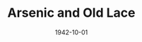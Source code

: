 ---
title: Arsenic and Old Lace
month: 10
date: 1942-10-01
closing_date:
layout: productions
featured_image:
image_caption:
image_credit:
playbill:
Theatre: Theatre Jacksonville
Venue: Little Theatre
cast:
- Abby Brewster: Elizabeth Howland Foster
- Dr. Einstein: Morris Ansbacher
- Elaine Harper: Marguerite Phillips
- Johathan Brewster: Stokes Perry
- Lt. Rooney: Allan Drexler
- Martha Brewster: Irene Gawne
- Mortimer Brewster: H.K. (Bud) Smith, Jr.
- Mr. Gibbs: Bishop McCauley
- Mr. Witherspoon: Elmo Lehman
- Officer Brophy: Emil Hanna
- Officer Klein: Louis Larmoyeux
- Officer O'Hara: William Schosser
- Reverend Dr. Harper: Hugh Gingras
- Teddy Brewster: Raymond C. Winstead
crew:
- Director: Michael Cisney
- Costumes:
  - Elizabeth Hulett
  - Marcella Cisney
  - Mrs. Reinhardt
  - Will Louis
- Crew:
  - Ann Burrell
  - Ann Johnson
  - Bishop McCauley
  - Bob Carter
  - Dave Sceals
  - Eleanor Edwards
  - Ellen Dell
  - Elmo Lehman
  - Marjorie Jones
  - Mary Garcia
  - Rose Marie Schosser
  - Sis Delcher
  - William Schosser
- Make-up:
  - Elmo Lehman
  - Heidi Meyer
  - Irma Stockwell
  - Mrs. Fred Cobb
  - Rose Marie Schosser
- Props:
  - Ellen Dell
  - Elsie Behner
  - Patricia Hulett
- Publicity:
  - A.F. Harris
  - Marcella Cisney
  - Mrs. C.H. Denniston
  - William Schosser
- Set Design: Michael Cisney
- Stage Manager: Emil Hanna
orchestra:
external_links:
---